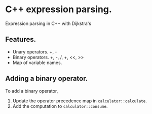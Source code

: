# C++ expression parsing.<br>
Expression parsing in C++ with Dijkstra's

## Features.
 + Unary operators. +, -
 + Binary operators. +, -, /, +, <<, >>
 + Map of variable names.

## Adding a binary operator.
To add a binary operator,

 1. Update the operator precedence map in `calculator::calculate`.
 2. Add the computation to `calculator::consume`.

